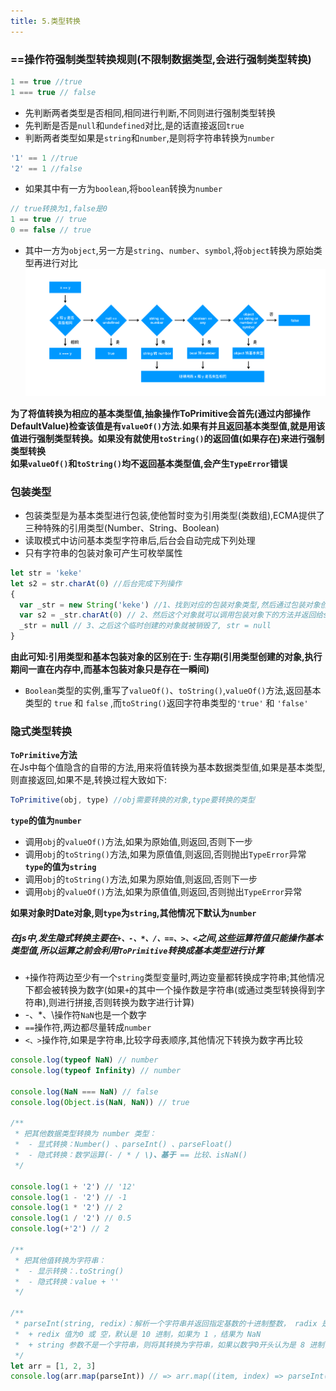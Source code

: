 ```yaml
---
title: 5.类型转换
---
```

### ==操作符强制类型转换规则(不限制数据类型,会进行强制类型转换)
```js
1 == true //true
1 === true // false
```
- 先判断两者类型是否相同,相同进行判断,不同则进行强制类型转换
- 先判断是否是`null`和`undefined`对比,是的话直接返回`true`
- 判断两者类型如果是`string`和`number`,是则将字符串转换为`number`
```js
'1' == 1 //true
'2' == 1 //false
```
- 如果其中有一方为`boolean`,将`boolean`转换为`number`
```js
// true转换为1,false是0
1 == true // true
0 == false // true
```
- 其中一方为`object`,另一方是`string`、`number`、`symbol`,将`object`转换为原始类型再进行对比
![image](../../public/images/JavaScript/type.png)

**为了将值转换为相应的基本类型值,抽象操作ToPrimitive会首先(通过内部操作DefaultValue)检查该值是有`valueOf()`方法.如果有并且返回基本类型值,就是用该值进行强制类型转换。如果没有就使用`toString()`的返回值(如果存在)来进行强制类型转换**  
**如果`valueOf()`和`toString()`均不返回基本类型值,会产生`TypeError`错误**  
### 包装类型
- 包装类型是为基本类型进行包装,使他暂时变为引用类型(类数组),ECMA提供了三种特殊的引用类型(Number、String、Boolean)
- 读取模式中访问基本类型字符串后,后台会自动完成下列处理
- 只有字符串的包装对象可产生可枚举属性
```js
let str = 'keke'
let s2 = str.charAt(0) //后台完成下列操作
{
  var _str = new String('keke') //1、找到对应的包装对象类型,然后通过包装对象创建出一个和基本类型值相同的对象
  var s2 = _str.charAt(0) // 2、然后这个对象就可以调用包装对象下的方法并返回给s2
  _str = null // 3、之后这个临时创建的对象就被销毁了, str = null
}
```
**由此可知:引用类型和基本包装对象的区别在于: 生存期(引用类型创建的对象,执行期间一直在内存中,而基本包装对象只是存在一瞬间)**
- `Boolean`类型的实例,重写了`valueOf()`、`toString()`,`valueOf()`方法,返回基本类型的 `true` 和 `false` ,而`toString()`返回字符串类型的`'true'` 和 `'false'`
### 隐式类型转换
**`ToPrimitive`方法**  
在Js中每个值隐含的自带的方法,用来将值转换为基本数据类型值,如果是基本类型,则直接返回,如果不是,转换过程大致如下:
```js
ToPrimitive(obj, type) //obj需要转换的对象,type要转换的类型
```
**`type`的值为`number`**
- 调用`obj`的`valueOf()`方法,如果为原始值,则返回,否则下一步
- 调用`obj`的`toString()`方法,如果为原值值,则返回,否则抛出`TypeError`异常
**`type`的值为`string`**
- 调用`obj`的`toString()`方法,如果为原始值,则返回,否则下一步
- 调用`obj`的`valueOf()`方法,如果为原值值,则返回,否则抛出`TypeError`异常

**如果对象时Date对象,则`type`为`string`,其他情况下默认为`number`**
##### 在js中,发生隐式转换主要在`+、-、*、/、==、>、<`之间,这些运算符值只能操作基本类型值,所以运算之前会利用`ToPrimitive`转换成基本类型进行计算
- `+`操作符两边至少有一个`string`类型变量时,两边变量都转换成字符串;其他情况下都会被转换为数字(如果`+`的其中一个操作数是字符串(或通过类型转换得到字符串),则进行拼接,否则转换为数字进行计算)
- -、*、\操作符`NaN`也是一个数字
- `==`操作符,两边都尽量转成`number`
- `<、>`操作符,如果是字符串,比较字母表顺序,其他情况下转换为数字再比较

```js
console.log(typeof NaN) // number
console.log(typeof Infinity) // number

console.log(NaN === NaN) // false
console.log(Object.is(NaN, NaN)) // true

/**
 * 把其他数据类型转换为 number 类型：
 *  - 显式转换：Number() 、parseInt() 、parseFloat()
 *  - 隐式转换：数学运算(- / * / \)、基于 == 比较、isNaN()
 */

console.log(1 + '2') // '12'
console.log(1 - '2') // -1
console.log(1 * '2') // 2
console.log(1 / '2') // 0.5
console.log(+'2') // 2

/**
 * 把其他值转换为字符串：
 *  - 显示转换：.toString()
 *  - 隐式转换：value + ''
 */

/**
 * parseInt(string, redix)：解析一个字符串并返回指定基数的十进制整数， radix 是2-36之间的整数，表示被解析字符串的基数
 *  + redix 值为0 或 空，默认是 10 进制，如果为 1 ，结果为 NaN
 *  + string 参数不是一个字符串，则将其转换为字符串，如果以数字0开头认为是 8 进制，以0x开头认为是 16 进制
 */
let arr = [1, 2, 3]
console.log(arr.map(parseInt)) // => arr.map((item, index) => parseInt(item, index)) => parseInt(1,0) parseInt(2,1) parseInt(3,2)
```

